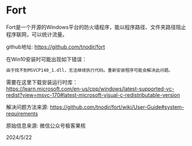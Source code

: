 # Fort

Fort是一个开源的Windows平台的防火墙程序，能以程序路径、文件夹路径阻止程序联网，可以统计流量。  

github地址: https://github.com/tnodir/fort  

在Win10安装时可能出现如下错误：  
```r
由于找不到MSVCP140_1.dll，无法继续执行代码。重新安装程序可能会解决此问题。
```

需要在这里下载安装运行时库：  
https://learn.microsoft.com/en-us/cpp/windows/latest-supported-vc-redist?view=msvc-170#latest-microsoft-visual-c-redistributable-version  

解决问题方法来源: https://github.com/tnodir/fort/wiki/User-Guide#system-requirements  


原始信息来源: 微信公众号极客果核  


2024/5/22  
